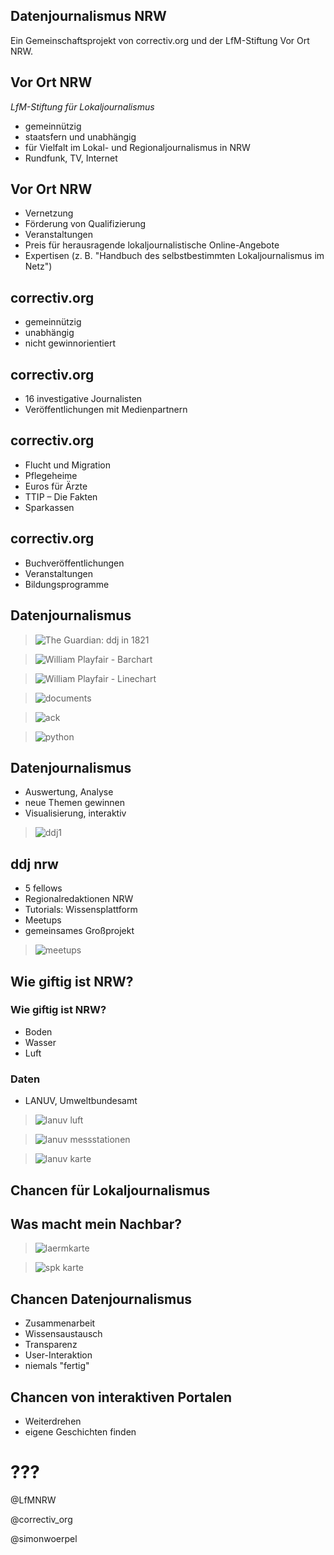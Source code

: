## Datenjournalismus NRW
Ein Gemeinschaftsprojekt von correctiv.org und der LfM-Stiftung Vor Ort NRW.



## Vor Ort NRW
*LfM-Stiftung für Lokaljournalismus*
- gemeinnützig
- staatsfern und unabhängig
- für Vielfalt im Lokal- und Regionaljournalismus in NRW
- Rundfunk, TV, Internet


## Vor Ort NRW
- Vernetzung
- Förderung von Qualifizierung
- Veranstaltungen
- Preis für herausragende lokaljournalistische Online-Angebote
- Expertisen (z. B. "Handbuch des selbstbestimmten Lokaljournalismus im Netz")


## correctiv.org
- gemeinnützig
- unabhängig
- nicht gewinnorientiert


## correctiv.org
- 16 investigative Journalisten
- Veröffentlichungen mit Medienpartnern


## correctiv.org
- Flucht und Migration
- Pflegeheime
- Euros für Ärzte
- TTIP – Die Fakten
- Sparkassen


## correctiv.org
- Buchveröffentlichungen
- Veranstaltungen
- Bildungsprogramme



## Datenjournalismus


> ![The Guardian: ddj in 1821](img/guardian_full.jpg)


> ![William Playfair - Barchart](img/playfair_barchart.gif)


> ![William Playfair - Linechart](img/playfair_linechart.jpg)


> ![documents](img/documents.gif)


> ![ack](img/ack.png)


> ![python](img/python.png)


## Datenjournalismus
- Auswertung, Analyse
- neue Themen gewinnen
- Visualisierung, interaktiv


> ![ddj1](img/ddj1.png)



## ddj nrw
- 5 fellows
- Regionalredaktionen NRW
- Tutorials: Wissensplattform
- Meetups
- gemeinsames Großprojekt


> ![meetups](img/meetup.jpg)


## Wie giftig ist NRW?


### Wie giftig ist NRW?
- Boden
- Wasser
- Luft


### Daten
- LANUV, Umweltbundesamt


> ![lanuv luft](img/lanuv_luft.png)


> ![lanuv messstationen](img/messstationen_lanuv.png)


> ![lanuv karte](img/no2_karte.png)



## Chancen für Lokaljournalismus


## Was macht mein Nachbar?


> ![laermkarte](img/laermkarte.png)


> ![spk karte](img/sparkassen.png)


## Chancen Datenjournalismus
- Zusammenarbeit
- Wissensaustausch
- Transparenz
- User-Interaktion
- niemals "fertig"


## Chancen von interaktiven Portalen
- Weiterdrehen
- eigene Geschichten finden



# ???

@LfMNRW

@correctiv_org

@simonwoerpel
